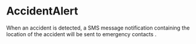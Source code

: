 # AccidentAlert
When an accident is detected, a SMS message notification containing the location of the accident will be sent to emergency contacts .
